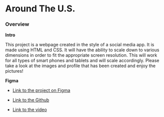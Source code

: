 # Around The U.S.

### Overview

**Intro**

This project is a webpage created in the style of a social media app. It is made using HTML and CSS. It will have the ability to scale down to various dimensions in order to fit the appropriate screen resolution. This will work for all types of smart phones and tablets and will scale accordingly. Please take a look at the images and profile that has been created and enjoy the pictures!

**Figma**

- [Link to the project on Figma](https://www.figma.com/file/ii4xxsJ0ghevUOcssTlHZv/Sprint-3%3A-Around-the-US?node-id=0%3A1)

- [Link to the Github](git@github.com:MikeFortKnox/se_project_aroundtheus.git)

- [Link to the video](https://drive.google.com/file/d/1ByEyENyurFAN69b6zs0f47TB7piBpUKK/view?usp=sharing)
